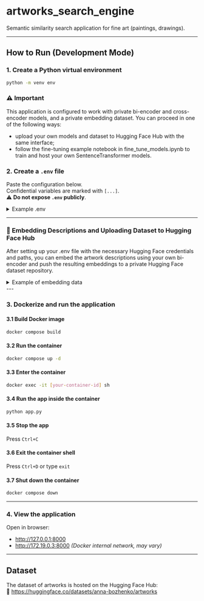 # artworks_search_engine

Semantic similarity search application for fine art (paintings, drawings).

---

## How to Run (Development Mode)

### 1. Create a Python virtual environment
```bash
python -m venv env
```

### ⚠️ Important
This application is configured to work with private bi-encoder and cross-encoder models, and a private embedding dataset. You can proceed in one of the following ways:
- upload your own models and dataset to Hugging Face Hub with the same interface;
- follow the fine-tuning example notebook in fine_tune_models.ipynb to train and host your own SentenceTransformer models.

### 2. Create a `.env` file
Paste the configuration below.  
Confidential variables are marked with `[...]`.  
⚠️ **Do not expose `.env` publicly**.

<details>
<summary>Example .env</summary>

```env
# PYTHON
VENV_PYTHON=.\env\Scripts\python.exe

# FLASK
FLASK_APP=app.py
FLASK_DEBUG=true
SESSION_TYPE=redis
SESSION_REDIS=redis://redis:6379
SESSION_PERMANENT=0
SESSION_USE_SIGNER=1

# HUGGING FACE
HF_TOKEN=[PASTE YOUR TOKEN]
TF_ENABLE_ONEDNN_OPTS=0
DATASET_CHECKPOINT=anna-bozhenko/artworks
EMBEDDED_ARTWORKS_FIELD=[PASTE YOUR PATH]
BI_ENCODER_CHECKPOINT=[PASTE YOUR MODEL]
CROSS_ENCODER_CHECKPOINT=[PASTE YOUR MODEL]
TOP_K=20            # extract K values from cross-encoded <query, description>
FAISS_TOP_K=50      # extract K values from bi-encoded descriptions
DEVICE=cpu

# DEPLOYMENT
PORT=8000
HOST=0.0.0.0
```

</details>

---

### 🔐 Embedding Descriptions and Uploading Dataset to Hugging Face Hub

After setting up your .env file with the necessary Hugging Face credentials and paths, you can embed the artwork descriptions using your own bi-encoder and push the resulting embeddings to a private Hugging Face dataset repository.

<details>
<summary>Example of embedding data</summary>

```from datasets import load_dataset, Dataset
from sentence_transformers import SentenceTransformer
from huggingface_hub import login
import os
from dotenv import load_dotenv

# Load environment variables from .env
load_dotenv()

# Login to Hugging Face Hub using your token
login(os.getenv('HF_TOKEN'))

# Load dataset from Hugging Face Hub (or your own uploaded dataset)
artworks = load_dataset(os.getenv('DATASET_CHECKPOINT'), split="train")

# Load your fine-tuned SentenceTransformer bi-encoder model
bi_encoder_checkpoint = SentenceTransformer(os.getenv('BI_ENCODER_CHECKPOINT'))  # 👈 PASTE your BI-ENCODER MODEL NAME or local path
device = "cuda"  # or "cpu"
private = True   # whether your output dataset should be private
repo_name = ""   # 👈 PASTE your Hugging Face DATASET NAME

# Crop input text length (e.g., limit to N words)
max_words_n = 128  # adjust if needed
artworks_full_info = artworks.map(
    lambda batch: {
        "cropped_full_info": [" ".join(x.split()[:max_words_n]) for x in batch["full_info"]]
    },
    batched=True,
    batch_size=1000
)["cropped_full_info"][:]

# Generate sentence embeddings
encoded_data = bi_encoder_checkpoint.encode(
    artworks_full_info,
    show_progress_bar=True,
    device=device,
    convert_to_numpy=True
)

# Wrap and push to Hugging Face Hub
embeddings = Dataset.from_dict({"bert-base-dot-v5": encoded_data})  # 👈 keep field name consistent with `app.py`
embeddings.push_to_hub(repo_name, private=private)
```
</details>
---

### 3. Dockerize and run the application

#### 3.1 Build Docker image
```bash
docker compose build
```

#### 3.2 Run the container
```bash
docker compose up -d
```

#### 3.3 Enter the container
```bash
docker exec -it [your-container-id] sh
```

#### 3.4 Run the app inside the container
```bash
python app.py
```

#### 3.5 Stop the app
Press `Ctrl+C`

#### 3.6 Exit the container shell
Press `Ctrl+D` or type `exit`

#### 3.7 Shut down the container
```bash
docker compose down
```

---

### 4. View the application

Open in browser:

- http://127.0.0.1:8000
- http://172.19.0.3:8000 *(Docker internal network, may vary)*

---

## Dataset

The dataset of artworks is hosted on the Hugging Face Hub:  
🔗 https://huggingface.co/datasets/anna-bozhenko/artworks
